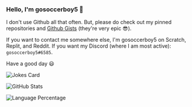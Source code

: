 ### Hello, I'm gosoccerboy5 👋

I don't use Github all that often. But, please do check out my pinned repositories and [Github Gists](https://gist.github.com/gosoccerboy5) (they're very epic 😎). 

If you want to contact me somewhere else, I'm gosoccerboy5 on Scratch, Replit, and Reddit. If you want my Discord (where I am most active): `gosoccerboy5#6585`.

Have a good day 😃

![Jokes Card](https://readme-jokes.vercel.app/api)

![GitHub Stats](https://github-readme-stats.vercel.app/api?username=gosoccerboy5&show_icons=true&theme=github_dark)

![Language Percentage](https://github-readme-stats.vercel.app/api/top-langs/?username=gosoccerboy5&theme=github_dark)
